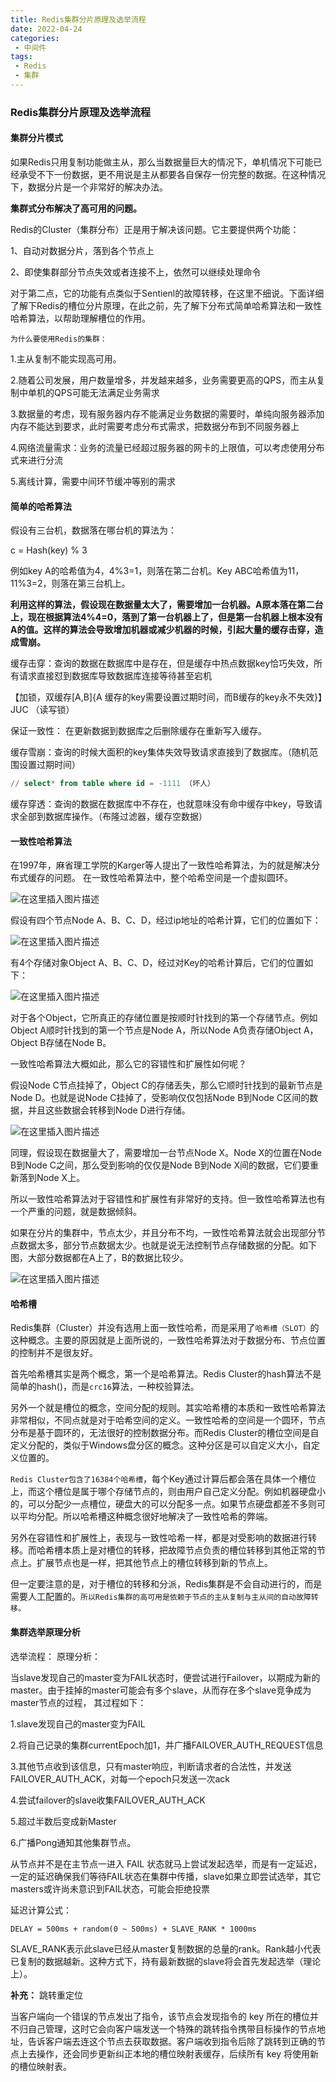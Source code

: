 ```yaml
---
title: Redis集群分片原理及选举流程
date: 2022-04-24
categories:
 - 中间件
tags:
 - Redis
 - 集群
---
```


### Redis集群分片原理及选举流程

#### 集群分片模式

如果Redis只用复制功能做主从，那么当数据量巨大的情况下，单机情况下可能已经承受不下一份数据，更不用说是主从都要各自保存一份完整的数据。在这种情况下，数据分片是一个非常好的解决办法。

**集群式分布解决了高可用的问题。**

Redis的Cluster（集群分布）正是用于解决该问题。它主要提供两个功能：

1、自动对数据分片，落到各个节点上

2、即使集群部分节点失效或者连接不上，依然可以继续处理命令

对于第二点，它的功能有点类似于Sentienl的故障转移，在这里不细说。下面详细了解下Redis的槽位分片原理，在此之前，先了解下分布式简单哈希算法和一致性哈希算法，以帮助理解槽位的作用。

`为什么要使用Redis的集群：`

1.主从复制不能实现高可用。

2.随着公司发展，用户数量增多，并发越来越多，业务需要更高的QPS，而主从复制中单机的QPS可能无法满足业务需求 

3.数据量的考虑，现有服务器内存不能满足业务数据的需要时，单纯向服务器添加内存不能达到要求，此时需要考虑分布式需求，把数据分布到不同服务器上 

4.网络流量需求：业务的流量已经超过服务器的网卡的上限值，可以考虑使用分布式来进行分流 

5.离线计算，需要中间环节缓冲等别的需求

#### 简单的哈希算法

假设有三台机，数据落在哪台机的算法为：

c = Hash(key) % 3

例如key A的哈希值为4，4%3=1，则落在第二台机。Key ABC哈希值为11，11%3=2，则落在第三台机上。

**利用这样的算法，假设现在数据量太大了，需要增加一台机器。A原本落在第二台上，现在根据算法4%4=0，落到了第一台机器上了，但是第一台机器上根本没有A的值。这样的算法会导致增加机器或减少机器的时候，引起大量的缓存击穿，造成雪崩。**

缓存击穿：查询的数据在数据库中是存在，但是缓存中热点数据key恰巧失效，所有请求直接怼到数据库导致数据库连接等待甚至宕机

【加锁，双缓存[A,B]{A 缓存的key需要设置过期时间，而B缓存的key永不失效}】JUC （读写锁）

保证一致性： 在更新数据到数据库之后删除缓存在重新写入缓存。

缓存雪崩：查询的时候大面积的key集体失效导致请求直接到了数据库。（随机范围设置过期时间）
```sql
// select* from table where id = -1111 （坏人）
```

缓存穿透：查询的数据在数据库中不存在，也就意味没有命中缓存中key，导致请求全部到数据库操作。（布隆过滤器，缓存空数据）

#### 一致性哈希算法

在1997年，麻省理工学院的Karger等人提出了一致性哈希算法，为的就是解决分布式缓存的问题。
在一致性哈希算法中，整个哈希空间是一个虚拟圆环。

![在这里插入图片描述](https://img-blog.csdnimg.cn/0728a7af70a7447b91d15334b639c822.png)

假设有四个节点Node A、B、C、D，经过ip地址的哈希计算，它们的位置如下：

![在这里插入图片描述](https://img-blog.csdnimg.cn/37951daa02aa48818fae2c0374bff1ad.png)

有4个存储对象Object A、B、C、D，经过对Key的哈希计算后，它们的位置如下：

![在这里插入图片描述](https://img-blog.csdnimg.cn/1c9fe0d550744684b733e6e7821e2803.png)

对于各个Object，它所真正的存储位置是按顺时针找到的第一个存储节点。例如Object A顺时针找到的第一个节点是Node A，所以Node A负责存储Object A，Object B存储在Node B。

一致性哈希算法大概如此，那么它的容错性和扩展性如何呢？

假设Node C节点挂掉了，Object C的存储丢失，那么它顺时针找到的最新节点是Node D。也就是说Node C挂掉了，受影响仅仅包括Node B到Node C区间的数据，并且这些数据会转移到Node D进行存储。

![在这里插入图片描述](https://img-blog.csdnimg.cn/0126ba72347543aebfb1bd27a0b2e40f.png)

同理，假设现在数据量大了，需要增加一台节点Node X。Node X的位置在Node B到Node C之间，那么受到影响的仅仅是Node B到Node X间的数据，它们要重新落到Node X上。

所以一致性哈希算法对于容错性和扩展性有非常好的支持。但一致性哈希算法也有一个严重的问题，就是数据倾斜。

如果在分片的集群中，节点太少，并且分布不均，一致性哈希算法就会出现部分节点数据太多，部分节点数据太少。也就是说无法控制节点存储数据的分配。如下图，大部分数据都在A上了，B的数据比较少。

![在这里插入图片描述](https://img-blog.csdnimg.cn/abef3d9fff874dcea8bdc439b04522cf.png)

#### 哈希槽

Redis集群（Cluster）并没有选用上面一致性哈希，而是采用了`哈希槽（SLOT）`的这种概念。主要的原因就是上面所说的，一致性哈希算法对于数据分布、节点位置的控制并不是很友好。

首先哈希槽其实是两个概念，第一个是哈希算法。Redis Cluster的hash算法不是简单的hash()，而是`crc16`算法，一种校验算法。

另外一个就是槽位的概念，空间分配的规则。其实哈希槽的本质和一致性哈希算法非常相似，不同点就是对于哈希空间的定义。一致性哈希的空间是一个圆环，节点分布是基于圆环的，无法很好的控制数据分布。而Redis Cluster的槽位空间是自定义分配的，类似于Windows盘分区的概念。这种分区是可以自定义大小，自定义位置的。

`Redis Cluster包含了16384个哈希槽`，每个Key通过计算后都会落在具体一个槽位上，而这个槽位是属于哪个存储节点的，则由用户自己定义分配。例如机器硬盘小的，可以分配少一点槽位，硬盘大的可以分配多一点。如果节点硬盘都差不多则可以平均分配。所以哈希槽这种概念很好地解决了一致性哈希的弊端。

另外在容错性和扩展性上，表现与一致性哈希一样，都是对受影响的数据进行转移。而哈希槽本质上是对槽位的转移，把故障节点负责的槽位转移到其他正常的节点上。扩展节点也是一样，把其他节点上的槽位转移到新的节点上。

但一定要注意的是，对于槽位的转移和分派，Redis集群是不会自动进行的，而是需要人工配置的。`所以Redis集群的高可用是依赖于节点的主从复制与主从间的自动故障转移。`

#### 集群选举原理分析

选举流程：
原理分析：

当slave发现自己的master变为FAIL状态时，便尝试进行Failover，以期成为新的master。由于挂掉的master可能会有多个slave，从而存在多个slave竞争成为master节点的过程， 其过程如下：

1.slave发现自己的master变为FAIL

2.将自己记录的集群currentEpoch加1，并广播FAILOVER_AUTH_REQUEST信息

3.其他节点收到该信息，只有master响应，判断请求者的合法性，并发送FAILOVER_AUTH_ACK，对每一个epoch只发送一次ack

4.尝试failover的slave收集FAILOVER_AUTH_ACK

5.超过半数后变成新Master

6.广播Pong通知其他集群节点。

从节点并不是在主节点一进入 FAIL 状态就马上尝试发起选举，而是有一定延迟，一定的延迟确保我们等待FAIL状态在集群中传播，slave如果立即尝试选举，其它masters或许尚未意识到FAIL状态，可能会拒绝投票

延迟计算公式：

`DELAY = 500ms + random(0 ~ 500ms) + SLAVE_RANK * 1000ms`

SLAVE_RANK表示此slave已经从master复制数据的总量的rank。Rank越小代表已复制的数据越新。这种方式下，持有最新数据的slave将会首先发起选举（理论上）。

**补充：**
跳转重定位

当客户端向一个错误的节点发出了指令，该节点会发现指令的 key 所在的槽位并不归自己管理，这时它会向客户端发送一个特殊的跳转指令携带目标操作的节点地址，告诉客户端去连这个节点去获取数据。客户端收到指令后除了跳转到正确的节点上去操作，还会同步更新纠正本地的槽位映射表缓存，后续所有 key 将使用新的槽位映射表。


